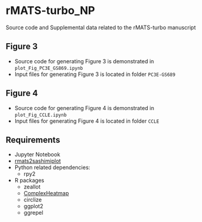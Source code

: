 # rMATS-turbo_NP
Source code and Supplemental data related to the rMATS-turbo manuscript
## Figure 3
  - Source code for generating Figure 3 is demonstrated in `plot_Fig_PC3E_GS869.ipynb`
  - Input files for generating Figure 3 is located in folder `PC3E-GS689`
## Figure 4
  - Source code for generating Figure 4 is demonstrated in `plot_Fig_CCLE.ipynb`
  - Input files for generating Figure 4 is located in folder `CCLE`
## Requirements
  - Jupyter Notebook
  - [rmats2sashimiplot](https://github.com/Xinglab/rmats2sashimiplot)
  - Python related dependencies:
    - rpy2
  - R packages
    - zeallot
    - [ComplexHeatmap](https://www.bioconductor.org/packages/release/bioc/html/ComplexHeatmap.html)
    - circlize
    - ggplot2
    - ggrepel
